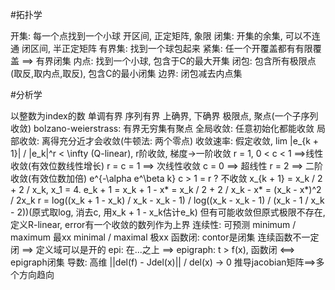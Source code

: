 #拓扑学

开集: 每一个点找到一个小球 开区间, 正定矩阵, 象限
闭集: 开集的余集, 可以不连通 闭区间, 半正定矩阵
有界集: 找到一个球包起来
紧集: 任一个开覆盖都有有限覆盖 ==> 有界闭集
内点: 找到一个小球, 包含于C的最大开集
闭包: 包含所有极限点(取反,取内点,取反), 包含C的最小闭集
边界: 闭包减去内点集

#分析学

以整数为index的数
单调有界
序列有界
上确界, 下确界
极限点, 聚点(一个子序列收敛)
bolzano-weierstrass: 有界无穷集有聚点
全局收敛: 任意初始化都能收敛
局部收敛: 离得充分近才会收敛(牛顿法: 两个零点)
收敛速率: 假定收敛, lim |e_{k + 1}| / |e_k|^r < \\infty (Q-linear), r阶收敛, 梯度->一阶收敛   r = 1, 0 < c < 1 ==>线性收敛(有效位数线性增长)  r = c = 1 ==> 次线性收敛  c = 0 ==> 超线性 r = 2 ==> 二阶收敛(有效位数加倍) e^{-\alpha e^\beta k}      c > 1 = r ? 不收敛
x_{k + 1} = x_k / 2 + 2 / x_k, x_1 = 4.
e_k + 1 = x_k + 1 - x* = x_k / 2 + 2 / x_k - x* = (x_k - x*)^2 / 2x_k
r = log((x_k + 1 - x_k) / x_k - x_k - 1) / log((x_k - x_k - 1) / (x_k - 1 / x_k - 2))(原式取log, 消去c, 用x_k + 1 - x_k估计e_k)
但有可能收敛但原式极限不存在, 定义R-linear, error有一个收敛的数列作为上界
连续性: 可预测 minimum / maximum 最xx  minimal / maximal 极xx
函数闭: contor是闭集 连续函数不一定闭 ==> 定义域可以是开的
epi: 在...之上 ==> epigraph: t > f(x),  函数闭 <==> epigraph闭集
导数: 高维 ||del(f) - Jdel(x)|| / del(x) -> 0 推导jacobian矩阵==>多个方向趋向
